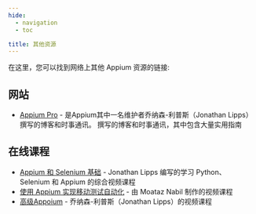 ```yaml
---
hide:
  - navigation
  - toc

title: 其他资源
---
```


在这里，您可以找到网络上其他 Appium 资源的链接:

## 网站

- [Appium Pro](https://appiumpro.com) - 是Appium其中一名维护者乔纳森-利普斯（Jonathan Lipps）撰写的博客和时事通讯。
撰写的博客和时事通讯，其中包含大量实用指南

## 在线课程

- [Appium 和 Selenium 基础](https://ui.headspin.io/university/learn/appium-selenium-fundamentals-2020) - Jonathan Lipps 编写的学习 Python、Selenium 和 Appium 的综合视频课程
- [使用 Appium 实现移动测试自动化](https://testautomationu.applitools.com/appium-java-tutorial/) - 由 Moataz Nabil 制作的视频课程
- [高级Appoium](https://www.linkedin.com/learning/advanced-appium) - 乔纳森-利普斯（Jonathan Lipps）的视频课程
  
